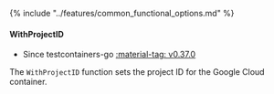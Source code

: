 {% include "../features/common_functional_options.md" %}

#### WithProjectID

- Since testcontainers-go <a href="https://github.com/testcontainers/testcontainers-go/releases/tag/v0.37.0"><span class="tc-version">:material-tag: v0.37.0</span></a>

The `WithProjectID` function sets the project ID for the Google Cloud container.
